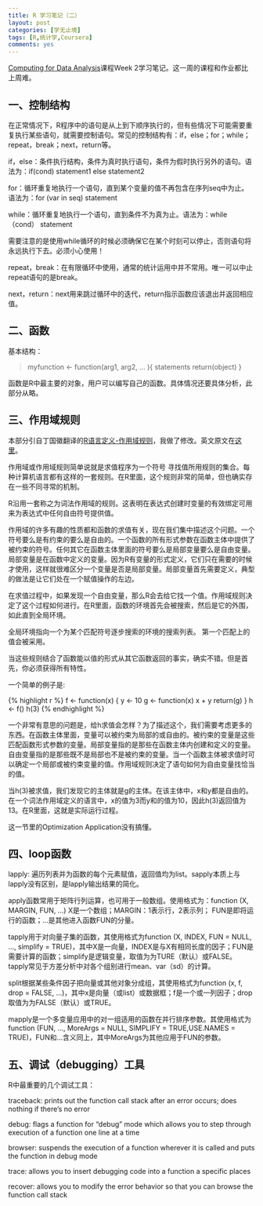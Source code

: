 ```yaml
---
title: R 学习笔记（二）
layout: post
categories: [学无止境]
tags: [R,统计学,Coursera]
comments: yes
---
```


[Computing for Data Analysis](https://www.coursera.org/course/compdata)课程Week 2学习笔记。这一周的课程和作业都比上周难。 

## 一、控制结构

在正常情况下，R程序中的语句是从上到下顺序执行的，但有些情况下可能需要重复执行某些语句，就需要控制语句。常见的控制结构有：if，else；for；while；repeat，break；next，return等。 

if，else：条件执行结构，条件为真时执行语句，条件为假时执行另外的语句。语法为：if(cond) statement1 else statement2 

for：循环重复地执行一个语句，直到某个变量的值不再包含在序列seq中为止。语法为：for (var in seq) statement 

while：循环重复地执行一个语句，直到条件不为真为止。语法为：while（cond） statement 

需要注意的是使用while循环的时候必须确保它在某个时刻可以停止，否则语句将永远执行下去。必须小心使用！ 

repeat，break：在有限循环中使用，通常的统计运用中并不常用。唯一可以中止repeat语句的是break。

next，return：next用来跳过循环中的迭代，return指示函数应该退出并返回相应值。

## 二、函数

基本结构： 

>myfunction <- function(arg1, arg2, ... ){ statements return(object) } 

函数是R中最主要的对象，用户可以编写自己的函数。具体情况还要具体分析，此部分从略。 

## 三、作用域规则

本部分引自丁国徽翻译的[R语言定义-作用域规则](http://www.biosino.org/R/R-doc/R-lang/Scope.html#Scope)，我做了修改。英文原文在[这里](http://cran.r-project.org/doc/manuals/r-release/R-lang.html#Scope)。 

作用域或作用域规则简单说就是求值程序为一个符号 寻找值所用规则的集合。每种计算机语言都有这样的一套规则。在R里面，这个规则非常的简单，但也确实存在一些不同寻常的机制。 

R沿用一套称之为词法作用域的规则。这表明在表达式创建时变量的有效绑定可用来为表达式中任何自由符号提供值。 

作用域的许多有趣的性质都和函数的求值有关，现在我们集中描述这个问题。一个符号要么是有约束的要么是自由的。一个函数的所有形式参数在函数主体中提供了被约束的符号。任何其它在函数主体里面的符号要么是局部变量要么是自由变量。局部变量是在函数中定义的变量。因为R有变量的形式定义，它们只在需要的时候才使用，这样就很难区分一个变量是否是局部变量。局部变量首先需要定义，典型的做法是让它们处在一个赋值操作的左边。 

在求值过程中，如果发现一个自由变量，那么R会去给它找一个值。作用域规则决定了这个过程如何进行。在R里面，函数的环境首先会被搜索，然后是它的外围，如此直到全局环境。 

全局环境指向一个为某个匹配符号逐步搜索的环境的搜索列表。 第一个匹配上的值会被采用。 

当这些规则结合了函数能以值的形式从其它函数返回的事实，确实不错。但是首先，你必须获得所有特性。 

一个简单的例子是: 

{% highlight r %} 
f <- function(x) 
{ 
y <- 10 
g <- function(x) 
x + y 
return(g) 
}
h <- f() 
h(3) 
{% endhighlight %}  

一个非常有意思的问题是，给h求值会怎样？为了描述这个，我们需要考虑更多的东西。在函数主体里面，变量可以被约束为局部的或自由的。被约束的变量是这些匹配函数形式参数的变量。局部变量指的是那些在函数主体内创建和定义的变量。自由变量指的是那些既不是局部也不是被约束的变量。当一个函数主体被求值时可以确定一个局部或被约束变量的值。作用域规则决定了语句如何为自由变量找恰当的值。 

当h(3)被求值，我们发现它的主体就是g的主体。在该主体中，x和y都是自由的。在一个词法作用域定义的语言中，x的值为3而y和的值为10，因此h(3)返回值为13。在R里面，这就是实际运行过程。 

这一节里的Optimization Application没有搞懂。 

## 四、loop函数

lapply: 遍历列表并为函数的每个元素赋值，返回值均为list。sapply本质上与lapply没有区别，是lapply输出结果的简化。 

apply函数常用于矩阵行列运算，也可用于一般数组。使用格式为：function (X, MARGIN, FUN, ...) X是一个数组；MARGIN：1表示行，2表示列； FUN是即将运行的函数；...是其他进入函数FUN的分量。 

tapply用于对向量子集的函数，其使用格式为function (X, INDEX, FUN = NULL, ..., simplify = TRUE)，其中X是一向量，INDEX是与X有相同长度的因子；FUN是需要计算的函数；simplify是逻辑变量，取值为为TURE（默认）或FALSE。tapply常见于方差分析中对各个组别进行mean、var（sd）的计算。 

split根据某些条件因子把向量或其他对象分成组，其使用格式为function (x, f, drop = FALSE, ...)，其中x是向量（或list）或数据框；f是一个或一列因子；drop取值为为FALSE（默认）或TRUE。

mapply是一个多变量应用中的对一组适用的函数在并行排序参数。其使用格式为function (FUN, ..., MoreArgs = NULL, SIMPLIFY = TRUE,USE.NAMES = TRUE)，FUN和...含义同上，其中MoreArgs为其他应用于FUN的参数。

## 五、调试（debugging）工具

R中最重要的几个调试工具：

traceback: prints out the function call stack after an error occurs; does nothing if there’s no error

debug: flags a function for “debug” mode which allows you to step through execution of a function one line at a time

browser: suspends the execution of a function wherever it is called and puts the function in debug mode

trace: allows you to insert debugging code into a function a specific places

recover: allows you to modify the error behavior so that you can browse the function call stack

